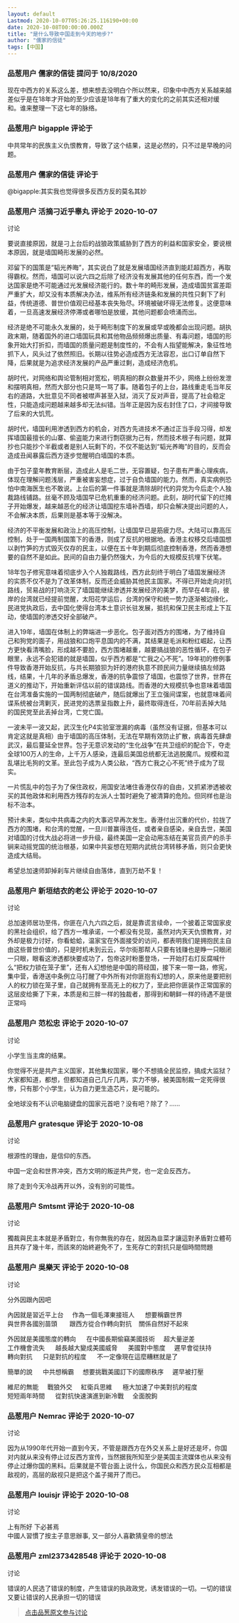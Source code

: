 ```yaml
---
layout: default
Lastmod: 2020-10-07T05:26:25.116190+00:00
date: 2020-10-08T00:00:00.000Z
title: "是什么导致中国走到今天的地步?"
author: "儒家的信徒"
tags: [中国]
---
```



### 品葱用户 **儒家的信徒** 提问于 10/8/2020
    
现在中西方的关系这么差，想来想去没明白个所以然来，印象中中西方关系越来越差似乎是在18年才开始的至少应该是18年有了重大的变化的之前其实还相对缓和。谁来整理一下这七年的脉络。
    
                

### 品葱用户 **bigapple** 评论于 
        
中共常年的民族主义仇恨教育，导致了这个结果，这是必然的，只不过是早晚的问题。
        
                

### 品葱用户 **儒家的信徒** 评论于 
        
@bigapple:其实我也觉得很多反西方反的莫名其妙
        
                

### 品葱用户 **活摘刁近乎睾丸** 评论于 2020-10-07
讨论

        
要说直接原因，就是刁上台后的战狼政策威胁到了西方的利益和国家安全，要说根本原因，就是墙国畸形发展的必然。  
  
邓留下的国策是“韬光养晦”，其实说白了就是发展墙国经济直到能赶超西方，再取得霸权。然而，墙国可以说六四之后除了经济没有发展其他的任何东西，而一个发达国家是绝不可能通过光发展经济能行的。数十年的畸形发展，造成墙国贫富差距严重扩大，却又没有本质解决办法，维系所有经济链条和发展的共性只剩下了利益，传统道德、普世价值观已经基本丧失殆尽。环境被破坏得无法修复。这便意味着，一旦高速发展经济停滞或者哪怕是放缓，其他问题都会喷涌而出。  
  
经济是绝不可能永久发展的，处于畸形制度下的发展或早或晚都会出现问题。胡执政末期，随着国外的进口墙国玩具和其他物品频频爆出质量、有毒问题，墙国的形象开始大打折扣，而墙国的质量问题是制度性的，不会有人指望能解决，象征性地抓下人，风头过了依然照旧。长期以往势必造成西方无法容忍，出口订单自然下降，后果就是为追求经济发展的产品严重过剩，造成经济危机。  
  
胡时代，对网络和舆论管制相对宽松，明真相的群众数量并不少，网络上纷纷发泄和摆明真相，然而大部分也只是骂一骂了事。随着包子的上台，路线重走毛当年反右的道路，大批意见不同者被噤声甚至入狱，消灭了反对声音，提高了社会稳定性，只能造成问题越来越多却无法纠错。当年正是因为反右封住了口，才间接导致了后来的大饥荒。  
  
胡时代，墙国利用渗透到西方的机会，对西方先进技术不通过正当手段习得，却发挥墙国最擅长的山寨、偷盗能力来进行剽窃据为己有，然而技术根子有问题，就算抄也只能抄个半截或者是别人玩剩下的，不仅不能达到“韬光养晦”的目的，反而会造成丑闻暴露后西方逐步觉醒明白墙国的本质。  
  
由于包子童年教育断层，造成此人是毛二世，无容置疑，包子患有严重心理疾病，体现在理解问题浅层，严重被害妄想症，过于自负墙国的能力。然而，真实病例恐怕中南海医生也不敢说。上台后的第一件事就是清除胡时代的异党为今后走个人独裁路线铺路。丝毫不顾及墙国早已危机重重的经济问题。此刻，胡时代留下的烂摊子开始爆发，越来越恶化的经济让墙国挖东墙补西墙，却只会解决提出问题的人，不会解决本质，后果则是基本等于没解决。  
  
经济的不平衡发展和政治上的高压控制，让墙国早已是筋疲力尽。大陆可以靠高压控制，处于一国两制国策下的香港，则成了反抗的根据地。香港主权移交后墙国想以剥竹笋的方式毁灭仅存的民主，以便在五十年到期后彻底控制香港，然而香港想要的自然不是如此。民间的自由力量仍然强大，为今后的大规模反抗埋下伏笔。  
  
18年包子修宪意味着彻底步入个人独裁路线，西方此刻终于明白了墙国发展经济的实质不仅不是为了改革体制，反而还会威胁其他民主国家。不得已开始走向对抗路线，贸易战的打响浇灭了墙国能继续渗透并发展经济的美梦，而早在4年前，彼岸的台湾就已经提前觉醒，太阳花学运后，台湾的保守和统一势力逐渐被边缘化，民进党执政后，去中国化使得台湾本土意识长驻发展，抵抗和保卫民主形成上下互动，使墙国的渗透交好全部破产。  
  
进入19年，墙国在体制上的弊端进一步恶化。包子面对西方的围堵，为了维持自己和狗党的面子，用战狼和口炮平息国内的不满，其结果是毛派和粉红崛起，让西方更快看清嘴脸，形成越不要脸，西方围堵越重，越要搞战狼的恶性循环，在包子眼里，永远不会犯错的就是墙国，似乎西方都是“亡我之心不死”。19年初的修例事件导致香港开始反抗，与共长期狼狈为奸的港府执意不顾民间力量继续搞左倾路线，结果，十几年的矛盾总爆发，香港的抗争震惊了墙国，也震惊了世界，世界在道义的推动下，开始重新评估以前的错误路线。而香港的大规模抗争也意味着墙国在台湾准备实施的一国两制彻底破产，随后就爆出了王立强间谍案，也就意味着间谍系统被台湾剿灭，民进党的选票呈指数上升，最终取得连任，70年前丢掉大陆的国民党至此丢掉台湾，亡党亡国。  
  
一波未平一波又起，武汉生化P4实验室泄漏的病毒（虽然没有证据，但基本可以肯定这就是真相）由于墙国的高压体制，无法在早期有效防止扩散，病毒首先肆虐武汉，最后蔓延全世界。包子无意识发动的“生化战争”在共卫组织的配合下，夺走全球100万人的生命，上千万人感染，连最后美国总统都无法逃脱魔爪。规模和混乱堪比毛狗的文革。至此包子成为人类公敌，“西方亡我之心不死”终于成为了现实。  
  
一片慌乱中的包子为了保住政权，用国安法堵住香港仅存的自由，又抓紧渗透被收买的其他政体和利用西方残存的左派人士暂时避免了被清算的危险。但同样也是治标不治本。  
  
  
预计未来，类似中共病毒之内的大事迟早再次发生。香港付出沉重的代价，拉拢了西方的围堵，和台湾的觉醒，一旦川普赢得连任，或者亲自感染，亲自去世，美国对墙国的讨伐大战必将进一步升级，最终美国一定会动用冻结在美官员资产的杀手锏来动摇党国的统治根基，如果中共妄想在短期内武统台湾转移矛盾，则只会更快造成大结局。  
  
希望总加速师卸掉刹车片继续自由落体，直到万劫不复！
        
                

### 品葱用户 **新垣结衣的老公** 评论于 2020-10-07
讨论

        
总加速师居功至伟，你匪在八九六四之后，就是靠谎言续命，一个披着正常国家皮的黑社会组织，给了西方一堆承诺，一个都没有兑现，虽然对内天天仇恨教育，对外却是极力讨好，你看蛤蛤，温家宝在外面接受的访问，都表明我们是拥抱民主自由这些普世价值的，只是时机未到云云，华尔街那帮人只要有钱赚也是睁一只眼闭一只眼，眼看这渗透都快要成功了，包帝这时粉墨登场，一开始打右灯反腐喊什么“把权力锁在笼子里”，还有人幻想他是中国的蒋经国，接下来一带一路，修宪，集中营，香港送中条例立马打醒了中外所有对你匪抱有幻想的人，原来他是要把别人的权力锁在笼子里，自己就拥有至高无上的权力了，至此把你匪装作正常国家的这层皮给撕了下来，本质是和三胖一样的独裁者，那得到和朝鲜一样的待遇不是很正常吗
        
                

### 品葱用户 **范松忠** 评论于 2020-10-07
讨论

        
小学生当主席的结果。  
  
你觉得不光是共产主义国家，其他集权国家，哪个不想搞全民监控，搞成大监狱？大家都知道，都想，但都知道自己几斤几两，实力不够，被美国制裁一定死得很惨，只有那个小学生，认为自力更生造芯片，是可能的。  
  
全地球没有不认识电脑键盘的国家元首吧？没有吧？除了？……
        
                

### 品葱用户 **gratesque** 评论于 2020-10-08
讨论

        
根源性的理由，是信仰的东西。  
  
中国一定会和世界冲突，西方文明的叛逆共产党，也一定会反西方。  
  
除了走到今天冷战再开以外，没有别的可能性。
        
                

### 品葱用户 **Smtsmt** 评论于 2020-10-08
讨论

        
獨裁與民主本就是矛盾對立，有你無我的存在，就因為韭菜才讓這對矛盾對立體苟且共存了幾十年，而該來的始終避免不了，生死存亡的對抗只是個時間問題
        
                

### 品葱用户 **吳樂天** 评论于 2020-10-08
讨论

        
分外因跟內因吧  
  
內因就是習近平上台     作為一個毛澤東接班人      想要稱霸世界  
與世界各國別苗頭       跟西方從合作轉向對抗    關係自然好不起來  
  
  
外因就是美國態度的轉向      在中國長期偷竊美國技術     超大量逆差  
工作機會流失      越長越大變成美國威脅      美國對中態度     遲早會從扶持  
轉向對抗      只是對抗的程度      不一定像現在這麼糟糕就是了  
  
  
簡單的說      中共想稱霸     想要挑戰美國訂下的國際秩序     遲早被打壓  
  
維尼的無能     戰狼外交     紅衛兵思維      極大加速了中美對抗的程度  
短短兩年時間      從對抗快速演進到新冷戰     全面脫鉤
        
                

### 品葱用户 **Nemrac** 评论于 2020-10-07
讨论

        
因为从1990年代开始一直到今天，不管是跟西方在外交关系上是好还是坏，你国对内就从来没有停止过反西方宣传，当然据我所知至少是美国主流媒体也从来没有停止过爆你国的黑料。后果就是不管台面上说什么，你国民众和西方民众互相都是敌视的，高层的敌视只是把这个盖子揭开了而已。
        
                

### 品葱用户 **louisjr** 评论于 2020-10-08
讨论

        
上有所好 下必甚焉  
中國人習慣了按主子意思辦事, 又一部分人喜歡猜皇帝的想法
        
                

### 品葱用户 **zml2373428548** 评论于 2020-10-08
讨论

        
错误的人民选了错误的制度，产生错误的执政政党，诱发错误的一切。一切的错误又要让错误的人民承担一切的错误
        
                





> [点击品葱原文参与讨论](https://pincong.rocks/question/31877)

